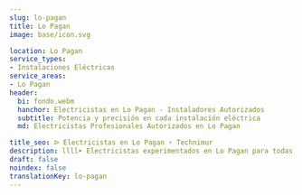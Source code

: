 ```yaml
---
slug: lo-pagan
title: Lo Pagan
image: base/icon.svg

location: Lo Pagan
service_types:
- Instalaciones Eléctricas
service_areas:
- Lo Pagan
header:
  bi: fondo.webm
  hanchor: Electricistas en Lo Pagan - Instaladores Autorizados
  subtitle: Potencia y precisión en cada instalación eléctrica
  md: Electricistas Profesionales Autorizados en Lo Pagan

title_seo: ᐅ Electricistas en Lo Pagan ⚡️ Technimur
description: llll➤ Electricistas experimentados en Lo Pagan para todas tus necesidades eléctricas. Servicio rápido, eficaz y de confianza ✅ ¡Contáctanos!
draft: false
noindex: false
translationKey: lo-pagan
---
```

